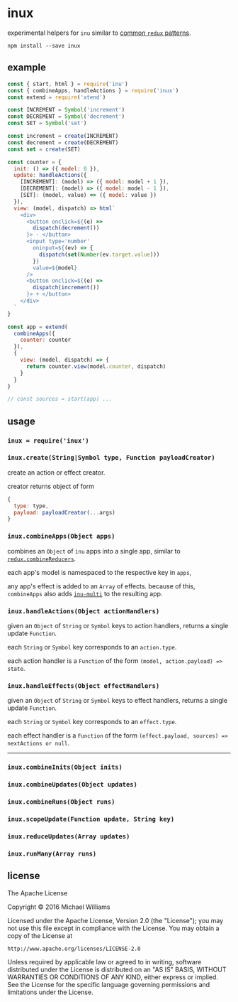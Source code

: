 # inux

experimental helpers for `inu` similar to [common `redux` patterns](http://redux.js.org/).

```shell
npm install --save inux
```

## example

```js
const { start, html } = require('inu')
const { combineApps, handleActions } = require('inux')
const extend = require('xtend')

const INCREMENT = Symbol('increment')
const DECREMENT = Symbol('decrement')
const SET = Symbol('set')

const increment = create(INCREMENT)
const decrement = create(DECREMENT)
const set = create(SET)

const counter = {
  init: () => ({ model: 0 }),
  update: handleActions({
    [INCREMENT]: (model) => ({ model: model + 1 }),
    [DECREMENT]: (model) => ({ model: model - 1 }),
    [SET]: (model, value) => ({ model: value })
  }),
  view: (model, dispatch) => html`
    <div>
      <button onclick=${(e) =>
        dispatch(decrement())
      }> - </button>
      <input type='number'
        oninput=${(ev) => {
          dispatch(set(Number(ev.target.value)))
        }}
        value=${model}
      />
      <button onclick=${(e) =>
        dispatch(increment())
      }> + </button>
    </div>
  `
}

const app = extend(
  combineApps({
    counter: counter
  }),
  {
    view: (model, dispatch) => {
      return counter.view(model.counter, dispatch)
    }
  }
}

// const sources = start(app) ...
```

## usage

### `inux = require('inux')`

### `inux.create(String|Symbol type, Function payloadCreator)`

create an action or effect creator.

creator returns object of form

```js
{
  type: type,
  payload: payloadCreator(...args)
}
```

### `inux.combineApps(Object apps)`

combines an `Object` of `inu` apps into a single app, similar to [`redux.combineReducers`](http://redux.js.org/docs/api/combineReducers.html).

each app's model is namespaced to the respective key in `apps`,

any app's effect is added to an `Array` of effects. because of this, `combineApps` also adds [`inu-multi`](https://github.com/ahdinosaur/inu-multi/blob/master/index.js) to the resulting app.

### `inux.handleActions(Object actionHandlers)`

given an `Object` of `String` or `Symbol` keys to action handlers, returns a single update `Function`.

each `String` or `Symbol` key corresponds to an `action.type`.

each action handler is a `Function` of the form `(model, action.payload) => state`.

### `inux.handleEffects(Object effectHandlers)`

given an `Object` of `String` or `Symbol` keys to effect handlers, returns a single update `Function`.

each `String` or `Symbol` key corresponds to an `effect.type`.

each effect handler is a `Function` of the form `(effect.payload, sources) => nextActions or null`.

---

### `inux.combineInits(Object inits)`

### `inux.combineUpdates(Object updates)`

### `inux.combineRuns(Object runs)`

### `inux.scopeUpdate(Function update, String key)`

### `inux.reduceUpdates(Array updates)`

### `inux.runMany(Array runs)`

## license

The Apache License

Copyright &copy; 2016 Michael Williams

Licensed under the Apache License, Version 2.0 (the "License");
you may not use this file except in compliance with the License.
You may obtain a copy of the License at

    http://www.apache.org/licenses/LICENSE-2.0

Unless required by applicable law or agreed to in writing, software
distributed under the License is distributed on an "AS IS" BASIS,
WITHOUT WARRANTIES OR CONDITIONS OF ANY KIND, either express or implied.
See the License for the specific language governing permissions and
limitations under the License.
